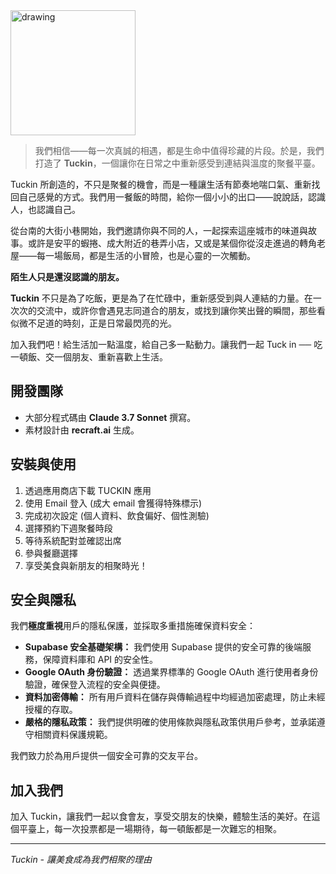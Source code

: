 
<img src="docs/images/tuckin-wide.png" alt="drawing" width="200"/>


> 我們相信——每一次真誠的相遇，都是生命中值得珍藏的片段。於是，我們打造了 **Tuckin**，一個讓你在日常之中重新感受到連結與溫度的聚餐平臺。

Tuckin 所創造的，不只是聚餐的機會，而是一種讓生活有節奏地喘口氣、重新找回自己感覺的方式。我們用一餐飯的時間，給你一個小小的出口——說說話，認識人，也認識自己。

從台南的大街小巷開始，我們邀請你與不同的人，一起探索這座城市的味道與故事。或許是安平的蝦捲、成大附近的巷弄小店，又或是某個你從沒走進過的轉角老屋——每一場飯局，都是生活的小冒險，也是心靈的一次觸動。

**陌生人只是還沒認識的朋友。**

**Tuckin** 不只是為了吃飯，更是為了在忙碌中，重新感受到與人連結的力量。在一次次的交流中，或許你會遇見志同道合的朋友，或找到讓你笑出聲的瞬間，那些看似微不足道的時刻，正是日常最閃亮的光。

加入我們吧！給生活加一點溫度，給自己多一點動力。讓我們一起 Tuck in ── 吃一頓飯、交一個朋友、重新喜歡上生活。


## 開發團隊
- 大部分程式碼由 **Claude 3.7 Sonnet** 撰寫。
- 素材設計由 **recraft.ai** 生成。

## 安裝與使用

1. 透過應用商店下載 TUCKIN 應用
2. 使用 Email 登入 (成大 email 會獲得特殊標示)
3. 完成初次設定 (個人資料、飲食偏好、個性測驗)
4. 選擇預約下週聚餐時段
5. 等待系統配對並確認出席
6. 參與餐廳選擇
7. 享受美食與新朋友的相聚時光！

## 安全與隱私

我們**極度重視**用戶的隱私保護，並採取多重措施確保資料安全：

- **Supabase 安全基礎架構：** 我們使用 Supabase 提供的安全可靠的後端服務，保障資料庫和 API 的安全性。
- **Google OAuth 身份驗證：**  透過業界標準的 Google OAuth 進行使用者身份驗證，確保登入流程的安全與便捷。
- **資料加密傳輸：** 所有用戶資料在儲存與傳輸過程中均經過加密處理，防止未經授權的存取。
- **嚴格的隱私政策：** 我們提供明確的使用條款與隱私政策供用戶參考，並承諾遵守相關資料保護規範。

我們致力於為用戶提供一個安全可靠的交友平台。

## 加入我們

加入 Tuckin，讓我們一起以食會友，享受交朋友的快樂，體驗生活的美好。在這個平臺上，每一次投票都是一場期待，每一頓飯都是一次難忘的相聚。

---

*Tuckin - 讓美食成為我們相聚的理由*
